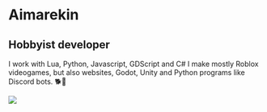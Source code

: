 # Aimarekin
## Hobbyist developer
I work with Lua, Python, Javascript, GDScript and C#
I make mostly Roblox videogames, but also websites, Godot, Unity and Python programs like Discord bots. 🐕🐶

![](https://github-readme-stats.vercel.app/api?username=Aimarekin)
